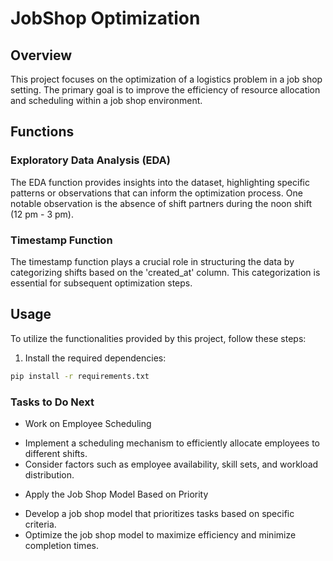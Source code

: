 # JobShop Optimization

## Overview

This project focuses on the optimization of a logistics problem in a job shop setting. The primary goal is to improve the efficiency of resource allocation and scheduling within a job shop environment.

## Functions

### Exploratory Data Analysis (EDA)

The EDA function provides insights into the dataset, highlighting specific patterns or observations that can inform the optimization process. One notable observation is the absence of shift partners during the noon shift (12 pm - 3 pm).

### Timestamp Function

The timestamp function plays a crucial role in structuring the data by categorizing shifts based on the 'created_at' column. This categorization is essential for subsequent optimization steps.

## Usage

To utilize the functionalities provided by this project, follow these steps:

1. Install the required dependencies:

```bash
pip install -r requirements.txt
```
### Tasks to Do Next

* Work on Employee Scheduling
- Implement a scheduling mechanism to efficiently allocate employees to different shifts.
- Consider factors such as employee availability, skill sets, and workload distribution.
* Apply the Job Shop Model Based on Priority
- Develop a job shop model that prioritizes tasks based on specific criteria.
- Optimize the job shop model to maximize efficiency and minimize completion times.
